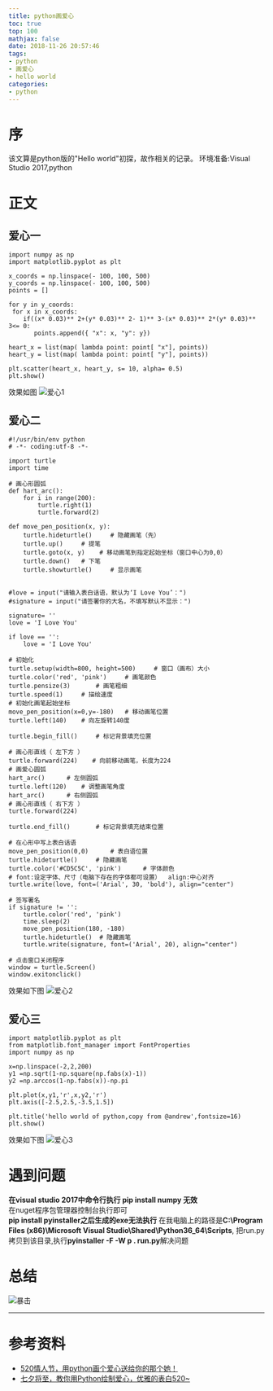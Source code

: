 ```yaml
---
title: python画爱心
toc: true
top: 100
mathjax: false
date: 2018-11-26 20:57:46
tags:
- python
- 画爱心
- hello world
categories:
- python
---
```

# 序
该文算是python版的"Hello world"初探，故作相关的记录。
环境准备:Visual Studio 2017,python

# 正文
## 爱心一
```
import numpy as np
import matplotlib.pyplot as plt

x_coords = np.linspace(- 100, 100, 500)
y_coords = np.linspace(- 100, 100, 500)
points = []

for y in y_coords:
 for x in x_coords:
    if((x* 0.03)** 2+(y* 0.03)** 2- 1)** 3-(x* 0.03)** 2*(y* 0.03)** 3<= 0:
       points.append({ "x": x, "y": y})

heart_x = list(map( lambda point: point[ "x"], points))
heart_y = list(map( lambda point: point[ "y"], points))

plt.scatter(heart_x, heart_y, s= 10, alpha= 0.5)
plt.show()
```
效果如图
![爱心1](heart1.png)  
## 爱心二
```
#!/usr/bin/env python
# -*- coding:utf-8 -*-
 
import turtle
import time
 
# 画心形圆弧
def hart_arc():
    for i in range(200):
        turtle.right(1)
        turtle.forward(2)
 
def move_pen_position(x, y):
    turtle.hideturtle()     # 隐藏画笔（先）
    turtle.up()     # 提笔
    turtle.goto(x, y)    # 移动画笔到指定起始坐标（窗口中心为0,0）
    turtle.down()   # 下笔
    turtle.showturtle()     # 显示画笔
 
 
#love = input("请输入表白话语，默认为‘I Love You’：")
#signature = input("请签署你的大名，不填写默认不显示：")

signature= ''
love = 'I Love You'

if love == '':
    love = 'I Love You'
 
# 初始化
turtle.setup(width=800, height=500)     # 窗口（画布）大小
turtle.color('red', 'pink')     # 画笔颜色
turtle.pensize(3)       # 画笔粗细
turtle.speed(1)     # 描绘速度
# 初始化画笔起始坐标
move_pen_position(x=0,y=-180)   # 移动画笔位置
turtle.left(140)    # 向左旋转140度
 
turtle.begin_fill()     # 标记背景填充位置
 
# 画心形直线（ 左下方 ）
turtle.forward(224)    # 向前移动画笔，长度为224
# 画爱心圆弧
hart_arc()      # 左侧圆弧
turtle.left(120)    # 调整画笔角度
hart_arc()      # 右侧圆弧
# 画心形直线（ 右下方 ）
turtle.forward(224)
 
turtle.end_fill()       # 标记背景填充结束位置
 
# 在心形中写上表白话语
move_pen_position(0,0)      # 表白语位置
turtle.hideturtle()     # 隐藏画笔
turtle.color('#CD5C5C', 'pink')      # 字体颜色
# font:设定字体、尺寸（电脑下存在的字体都可设置）  align:中心对齐
turtle.write(love, font=('Arial', 30, 'bold'), align="center")
 
# 签写署名
if signature != '':
    turtle.color('red', 'pink')
    time.sleep(2)
    move_pen_position(180, -180)
    turtle.hideturtle()  # 隐藏画笔
    turtle.write(signature, font=('Arial', 20), align="center")
 
# 点击窗口关闭程序
window = turtle.Screen()
window.exitonclick()
```
效果如下图
![爱心2](heart2.png)  
## 爱心三
```
import matplotlib.pyplot as plt
from matplotlib.font_manager import FontProperties
import numpy as np

x=np.linspace(-2,2,200)
y1 =np.sqrt(1-np.square(np.fabs(x)-1))
y2 =np.arccos(1-np.fabs(x))-np.pi

plt.plot(x,y1,'r',x,y2,'r')
plt.axis([-2.5,2.5,-3.5,1.5])

plt.title('hello world of python,copy from @andrew',fontsize=16)
plt.show()
```
效果如下图
![爱心3](heart3.png)  

# 遇到问题
**在visual studio 2017中命令行执行 pip install numpy 无效**  
在nuget程序包管理器控制台执行即可  
**pip install pyinstaller之后生成的exe无法执行**
在我电脑上的路径是**C:\Program Files (x86)\Microsoft Visual Studio\Shared\Python36_64\Scripts**,
把run.py拷贝到该目录,执行**pyinstaller -F -W p . run.py**解决问题

# 总结
![暴击](hurt.png)

---
# 参考资料
* [520情人节，用python画个爱心送给你的那个她！](https://cloud.tencent.com/developer/news/216095)
* [七夕将至，教你用Python绘制爱心，优雅的表白520~](https://www.taitaiblog.com/1314.html)
